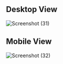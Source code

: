 ## Desktop View
![Screenshot (31)](https://github.com/hk1728557/FinalTaskJs/assets/90959033/68b9f5f4-0eca-4829-9f17-6f130fcae27e)
## Mobile View
![Screenshot (32)](https://github.com/hk1728557/FinalTaskJs/assets/90959033/5bd6ae41-d130-4dea-aaaf-bc0ea3c13c1d)
